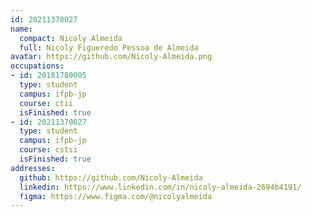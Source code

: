 ```yaml
---
id: 20211370027
name:
  compact: Nicoly Almeida
  full: Nicoly Figueredo Pessoa de Almeida
avatar: https://github.com/Nicoly-Almeida.png
occupations:
- id: 20181780005
  type: student
  campus: ifpb-jp
  course: ctii
  isFinished: true
- id: 20211370027
  type: student
  campus: ifpb-jp
  course: cstsi
  isFinished: true
addresses:
  github: https://github.com/Nicoly-Almeida
  linkedin: https://www.linkedin.com/in/nicoly-almeida-2694b4191/
  figma: https://www.figma.com/@nicolyalmeida
---
```


